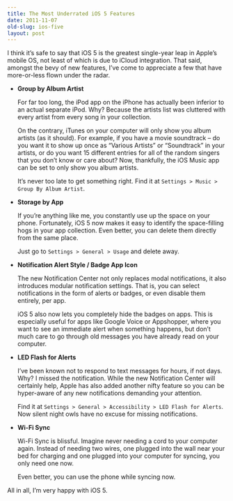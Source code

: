 ```yaml
---
title: The Most Underrated iOS 5 Features
date: 2011-11-07
old-slug: ios-five
layout: post
---
```


I think it’s safe to say that iOS 5 is the greatest single-year leap in Apple’s mobile OS, not least of which is due to iCloud integration. That said, amongst the bevy of new features, I’ve come to appreciate a few that have more-or-less flown under the radar.

*   **Group by Album Artist**

    For far too long, the iPod app on the iPhone has actually been inferior to an actual separate iPod. Why? Because the artists list was cluttered with every artist from every song in your collection.

    On the contrary, iTunes on your computer will only show you album artists (as it should). For example, if you have a movie soundtrack – do you want it to show up once as “Various Artists” or “Soundtrack” in your artists, or do you want 15 different entries for all of the random singers that you don’t know or care about? Now, thankfully, the iOS Music app can be set to only show you album artists.

    It’s never too late to get something right. Find it at `Settings > Music > Group By Album Artist`.

*   **Storage by App**

    If you’re anything like me, you constantly use up the space on your phone. Fortunately, iOS 5 now makes it easy to identify the space-filling hogs in your app collection. Even better, you can delete them directly from the same place.

    Just go to `Settings > General > Usage` and delete away.

*   **Notification Alert Style / Badge App Icon**

    The new Notification Center not only replaces modal notifications, it also introduces modular notification settings. That is, you can select notifications in the form of alerts or badges, or even disable them entirely, per app.

    iOS 5 also now lets you completely hide the badges on apps. This is especially useful for apps like Google Voice or Appshopper, where you want to see an immediate alert when something happens, but don’t much care to go through old messages you have already read on your computer.

*   **LED Flash for Alerts**

    I’ve been known not to respond to text messages for hours, if not days. Why? I missed the notification. While the new Notification Center will certainly help, Apple has also added another nifty feature so you can be hyper-aware of any new notifications demanding your attention.

    Find it at `Settings > General > Accessibility > LED Flash for Alerts`. Now silent night owls have no excuse for missing notifications.

*   **Wi-Fi Sync**

    Wi-Fi Sync is blissful. Imagine never needing a cord to your computer again. Instead of needing two wires, one plugged into the wall near your bed for charging and one plugged into your computer for syncing, you only need one now.

    Even better, you can use the phone while syncing now.

All in all, I’m very happy with iOS 5.